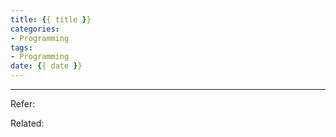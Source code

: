 ```yaml
---
title: {{ title }}
categories:
- Programming
tags:
- Programming
date: {{ date }}
---
```




----

Refer:

Related:
